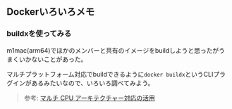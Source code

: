 ## Dockerいろいろメモ

### buildxを使ってみる

m1mac(arm64)でほかのメンバーと共有のイメージをbuildしようと思ったがうまくいかないことがあった。

マルチプラットフォーム対応でbuildできるように`docker buildx`というCLIプラグインがあるみたいなので、いろいろ調べてみよう。

> 参考: [マルチ CPU アーキテクチャー対応の活用](https://matsuand.github.io/docs.docker.jp.onthefly/desktop/multi-arch/)

